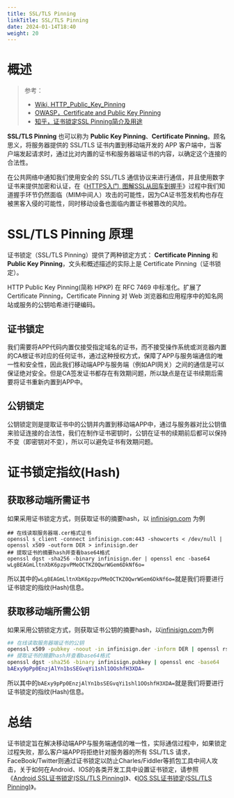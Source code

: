 ```yaml
---
title: SSL/TLS Pinning
linkTitle: SSL/TLS Pinning
date: 2024-01-14T18:40
weight: 20
---
```


# 概述

> 参考：
>
> - [Wiki, HTTP_Public_Key_Pinning](https://en.wikipedia.org/wiki/HTTP_Public_Key_Pinning)
> - [OWASP，Certificate and Public Key Pinning](https://owasp.org/www-community/controls/Certificate_and_Public_Key_Pinning)
> - [知乎，证书锁定SSL Pinning简介及用途](https://zhuanlan.zhihu.com/p/58204817)

**SSL/TLS Pinning** 也可以称为 **Public Key Pinning**、**Certificate Pinning**。顾名思义，将服务器提供的 SSL/TLS 证书内置到移动端开发的 APP 客户端中，当客户端发起请求时，通过比对内置的证书和服务器端证书的内容，以确定这个连接的合法性。

在公共网络中通知我们使用安全的 SSL/TLS 通信协议来进行通信，并且使用数字证书来提供加密和认证，在《[HTTPS入门, 图解SSL从回车到握手](https://link.zhihu.com/?target=https%3A//www.infinisign.com/faq/ssl-hello-process)》过程中我们知道握手环节仍然面临（MIM中间人）攻击的可能性，因为CA证书签发机构也存在被黑客入侵的可能性，同时移动设备也面临内置证书被篡改的风险。

# SSL/TLS Pinning 原理

证书锁定（SSL/TLS Pinning）提供了两种锁定方式： **Certificate Pinning** 和 **Public Key Pinning**，文头和概述描述的实际上是 Certificate Pinning（证书锁定）。

HTTP Public Key Pinning(简称 HPKP) 在 RFC 7469 中标准化。扩展了 Certificate Pinning，Certificate Pinning 对 Web 浏览器和应用程序中的知名网站或服务的公钥哈希进行硬编码。

## 证书锁定

我们需要将APP代码内置仅接受指定域名的证书，而不接受操作系统或浏览器内置的CA根证书对应的任何证书，通过这种授权方式，保障了APP与服务端通信的唯一性和安全性，因此我们移动端APP与服务端（例如API网关）之间的通信是可以保证绝对安全。但是CA签发证书都存在有效期问题，所以缺点是在证书续期后需要将证书重新内置到APP中。

## 公钥锁定

公钥锁定则是提取证书中的公钥并内置到移动端APP中，通过与服务器对比公钥值来验证连接的合法性，我们在制作证书密钥时，公钥在证书的续期前后都可以保持不变（即密钥对不变），所以可以避免证书有效期问题。

# 证书锁定指纹(Hash)

## 获取移动端所需证书

如果采用证书锁定方式，则获取证书的摘要hash，以 [infinisign.com](https://link.zhihu.com/?target=https%3A//www.infinisign.com/infinisign.com) 为例

```text
## 在线读取服务器端.cer格式证书
openssl s_client -connect infinisign.com:443 -showcerts < /dev/null | openssl x509 -outform DER > infinisign.der
## 提取证书的摘要hash并查看base64格式
openssl dgst -sha256 -binary infinisign.der | openssl enc -base64
wLgBEAGmLltnXbK6pzpvPMeOCTKZ0QwrWGem6DkNf6o=
```

所以其中的`wLgBEAGmLltnXbK6pzpvPMeOCTKZ0QwrWGem6DkNf6o=`就是我们将要进行证书锁定的指纹(Hash)信息。

## 获取移动端所需公钥

如果采用公钥锁定方式，则获取证书公钥的摘要hash，以[infinisign.com](https://link.zhihu.com/?target=https%3A//www.infinisign.com/infinisign.com)为例

```bash
## 在线读取服务器端证书的公钥
openssl x509 -pubkey -noout -in infinisign.der -inform DER | openssl rsa -outform DER -pubin -in /dev/stdin 2>/dev/null > infinisign.pubkey
## 提取证书的摘要hash并查看base64格式
openssl dgst -sha256 -binary infinisign.pubkey | openssl enc -base64
bAExy9pPp0EnzjAlYn1bsSEGvqYi1shl1OOshfH3XDA=
```

所以其中的`bAExy9pPp0EnzjAlYn1bsSEGvqYi1shl1OOshfH3XDA=`就是我们将要进行证书锁定的指纹(Hash)信息。

# 总结

证书锁定旨在解决移动端APP与服务端通信的唯一性，实际通信过程中，如果锁定过程失败，那么客户端APP将拒绝针对服务器的所有 SSL/TLS 请求，FaceBook/Twitter则通过证书锁定以防止Charles/Fiddler等抓包工具中间人攻击，关于如何在Android、IOS的各类开发工具中设置证书锁定，请参照《[Android SSL证书锁定(SSL/TLS Pinning)](https://link.zhihu.com/?target=https%3A//www.infinisign.com/faq/what-is-ssl-pinning%23)》、《[IOS SSL证书锁定(SSL/TLS Pinning)](https://link.zhihu.com/?target=https%3A//www.infinisign.com/faq/ios-ssl-pinning-three-method)》。